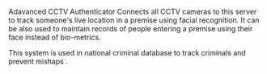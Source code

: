 <p> Adavanced CCTV Authenticator Connects all CCTV cameras to this server to track someone's live location in a premise using facial recognition. It can be also used to maintain records of people entering a premise using their face instead of bio-metrics. </p>
This system is used in national criminal database to track criminals and prevent mishaps .
